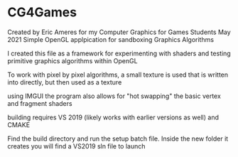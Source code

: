 # CG4Games

Created by Eric Ameres for my Computer Graphics for Games Students May 2021
Simple OpenGL applpication for sandboxing Graphics Algorithms

I created this file as a framework for experimenting with shaders and testing primitive graphics algorithms within OpenGL

To work with pixel by pixel algorithms, a small texture is used that is written into directly, but then used as a texture

using IMGUI the program also allows for "hot swapping" the basic vertex and fragment shaders

building requires VS 2019 (likely works with earlier versions as well) and CMAKE

Find the build directory and run the setup batch file.  Inside the new folder it creates you will find a VS2019 sln file to launch
